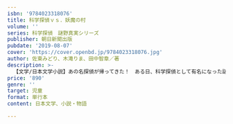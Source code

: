 ```yaml
---
isbn: '9784023318076'
title: 科学探偵ｖｓ．妖魔の村
volume: ''
series: 科学探偵　謎野真実シリーズ
publisher: 朝日新聞出版
pubdate: '2019-08-07'
cover: 'https://cover.openbd.jp/9784023318076.jpg'
author: 佐東みどり、木滝りま、田中智章／著
description: >-
  【文学/日本文学小説】あの名探偵が帰ってきた！　ある日、科学探偵として有名になった謎野真実のもとに舞い込んできた依頼メール。「村に現れる妖怪の正体を暴いてください」……。謎野真実が科学の知識を武器に、新たな謎に挑む。
price: '890'
genre: ''
target: 児童
format: 単行本
content: 日本文学、小説・物語

---
```

